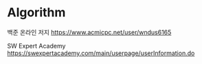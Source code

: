 # Algorithm

백준 온라인 저지 https://www.acmicpc.net/user/wndus6165

SW Expert Academy https://swexpertacademy.com/main/userpage/userInformation.do
